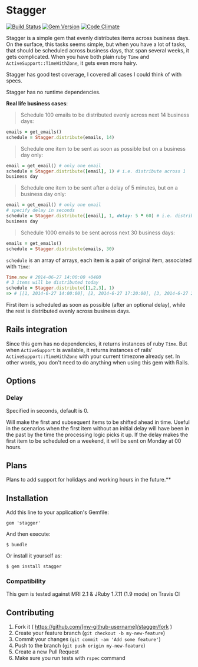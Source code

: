 # Stagger

[![Build Status](https://travis-ci.org/Valve/stagger.svg?branch=master)](https://travis-ci.org/Valve/stagger)
[![Gem Version](https://badge.fury.io/rb/stagger.svg)](http://badge.fury.io/rb/stagger)
[![Code Climate](https://codeclimate.com/github/Valve/stagger.png)](https://codeclimate.com/github/Valve/stagger)

Stagger is a simple gem that evenly distributes items across business
days.
On the surface, this tasks seems simple, but when you have a lot of
tasks,
that should be scheduled across business days, that span several weeks,
it gets complicated. When you have both plain ruby `Time` and
`ActiveSupport::TimeWithZone`, it gets even more hairy.

Stagger has good test coverage, I covered all cases
I could think of with specs.

Stagger has no runtime dependencies.

**Real life business cases**:

> Schedule 100 emails to be distributed evenly across next 14 business days:

```ruby
emails = get_emails()
schedule = Stagger.distribute(emails, 14)
```

> Schedule one item to be sent as soon as possible but on a business day only:

```ruby
email = get_email() # only one email
schedule = Stagger.distribute([email], 1) # i.e. distribute across 1
business day
```

> Schedule one item to be sent after a delay of 5 minutes, but on a business day only:

```ruby
email = get_email() # only one email
# specify delay in seconds
schedule = Stagger.distribute([email], 1, delay: 5 * 60) # i.e. distribute across 1
business day
```

> Schedule 1000 emails to be sent across next 30 business days:

```ruby
emails = get_emails()
schedule = Stagger.distribute(emails, 30)
```

`schedule` is an array of arrays, each item is a pair of original item, associated with `Time`:

```ruby
Time.now # 2014-06-27 14:00:00 +0400
# 3 items will be distributed today
schedule = Stagger.distribute([1,2,3], 1)
=> # [[1, 2014-6-27 14:00:00], [2, 2014-6-27 17:20:00], [3, 2014-6-27 20:40:00]]
```

First item is scheduled as soon as possible (after an optional delay), while the rest is
distributed evenly across business days.

## Rails integration

Since this gem has no dependencies, it returns instances of ruby `Time`.
But when `ActiveSupport` is available, it returns instances of rails'
`ActiveSupport::TimeWithZone` with your current timezone already set.
In other words, you don't need to do anything when using this gem with
Rails.

## Options

### Delay

Specified in seconds, default is 0.

Will make the first and subsequent items to be shifted ahead in time.
Useful in the scenarios when the first item without an initial delay will
have been in the past by the time the processing logic picks it up.
If the delay makes the first item to be scheduled on a weekend, it will
be sent on Monday at 00 hours.

## Plans

Plans to add support for holidays and working hours in the future.**


## Installation

Add this line to your application's Gemfile:

    gem 'stagger'

And then execute:

    $ bundle

Or install it yourself as:

    $ gem install stagger

### Compatibility

This gem is tested against MRI 2.1 & JRuby 1.7.11 (1.9 mode) on Travis
CI

## Contributing

1. Fork it ( https://github.com/[my-github-username]/stagger/fork )
2. Create your feature branch (`git checkout -b my-new-feature`)
3. Commit your changes (`git commit -am 'Add some feature'`)
4. Push to the branch (`git push origin my-new-feature`)
5. Create a new Pull Request
6. Make sure you run tests with `rspec` command
